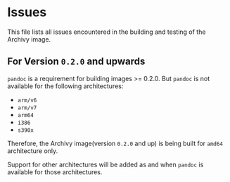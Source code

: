 # Issues

This file lists all issues encountered in the building and testing of the Archivy image.

## For Version `0.2.0` and upwards

`pandoc` is a requirement for building images >= 0.2.0. But `pandoc` is not available for the following architectures:
- `arm/v6`
- `arm/v7`
- `arm64`
- `i386`
- `s390x`

Therefore, the Archivy image(version `0.2.0` and up) is being built for `amd64` architecture only.

Support for other architectures will be added as and when `pandoc` is available for those architectures.
